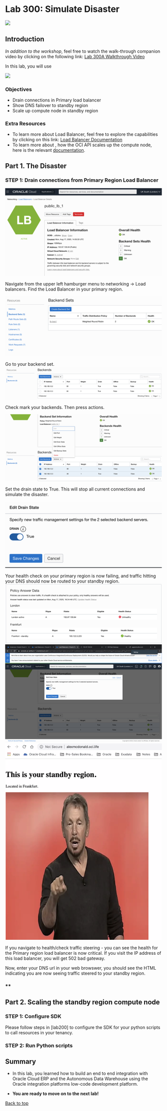# Lab 300: Simulate Disaster
<!-- Comment out table of contents
## Table of Contents
[Introduction](#introduction)
-->

![](./images/intro.png " ")

## Introduction

*In addition to the workshop*, feel free to watch the walk-through companion video by clicking on the following link:
[Lab 300A Walkthrough Video]()

In this lab, you will use 

![](./images/Notionalarch.png " ")

### Objectives
- Drain connections in Primary load balancer
- Show DNS failover to standby region
- Scale up compute node in standby region

### Extra Resources
-   To learn more about Load Balancer, feel free to explore the capabilities by clicking on this link: [Load Balancer Documentation](https://docs.cloud.oracle.com/en-us/iaas/Content/Balance/Concepts/balanceoverview.htm)
-   To learn more about , how the OCI API scales up the compute node, here is the relevant [documentation](https://docs.cloud.oracle.com/en-us/iaas/api/#/en/iaas/20160918/datatypes/UpdateInstanceDetails).

## Part 1. The Disaster

### **STEP 1**: Drain connections from Primary Region Load Balancer


![](./screenshots/300screenshots/1.png)


Navigate from the upper left hamburger menu to networking -> Load balancers. Find the Load Balancer in your primary region.

![](./screenshots/300screenshots/2.png)

Go to your backend set. 
![](./screenshots/300screenshots/3.png)

Check mark your backends. Then press actions.

![](./screenshots/300screenshots/4.png)

Set the drain state to True. This will stop all current connections and simulate the disaster. 

![](./screenshots/300screenshots/5.png)

Your health check on your primary region is now failing, and traffic hitting your DNS should now be routed to your standby region. 
![](./screenshots/300screenshots/300a.png)
![](./screenshots/300screenshots/300b.png)
![](./screenshots/300screenshots/300c.png)


If you navigate to health/check traffic steering - you can see the health for the Primary region load balancer is now critical. If you visit the IP address of this load balancer, you will get 502 bad gateway. 

Now, enter your DNS url in your web browswer, you should see the HTML indicating you are now seeing traffic steered to your standby region. 

### **

## Part 2. Scaling the standby region compute node

### **STEP 1**: Configure SDK

Please follow steps in [lab200] to configure the SDK for your python scripts to call resources in your tenancy.

### **STEP 2**: Run Python scripts



## Summary

-   In this lab, you learned how to build an end to end integration with Oracle Cloud ERP and the Autonomous Data Warehouse using the Oracle integration platforms low-code development platform.

-   **You are ready to move on to the next lab!**

[Back to top](#introduction)

